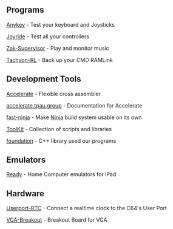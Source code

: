 ## Programs

[Anykey](Anykey) - Test your keyboard and Joysticks

[Joyride](Joyride) - Test all your controllers

[Zak-Supervisor](Zak-Supervisor) - Play and monitor music

[Tachyon-RL](Tachyon-RL) - Back up your CMD RAMLink

## Development Tools

[Accelerate](Accelerate) - Flexible cross assembler

[accelerate.tpau.group](accelerate.tpau.group) - Documentation for Accelerate

[fast-ninja](fast-ninja) - Make [Ninja](ninja-build.org) build system usable on its own

[ToolKit](ToolKit) - Collection of scripts and libraries

[foundation](foundation) - C++ library used our programs

## Emulators

[Ready](Ready) - Home Computer emulators for iPad

## Hardware

[Userport-RTC](Userport-RTC) - Connect a realtime clock to the C64's User Port

[VGA-Breakout](VGA-Breakout) - Breakout Board for VGA